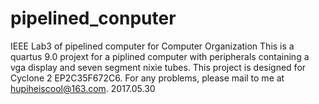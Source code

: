 # pipelined_conputer
IEEE Lab3 of pipelined computer for Computer Organization
This is a quartus 9.0 projext for a piplined computer with peripherals containing a vga display and seven segment nixie tubes.
This project is designed for Cyclone 2 EP2C35F672C6.
For any problems, please mail to me at hupiheiscool@163.com.
2017.05.30
